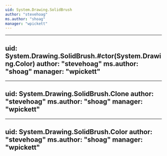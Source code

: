 ```yaml
---
uid: System.Drawing.SolidBrush
author: "stevehoag"
ms.author: "shoag"
manager: "wpickett"
---
```


---
uid: System.Drawing.SolidBrush.#ctor(System.Drawing.Color)
author: "stevehoag"
ms.author: "shoag"
manager: "wpickett"
---

---
uid: System.Drawing.SolidBrush.Clone
author: "stevehoag"
ms.author: "shoag"
manager: "wpickett"
---

---
uid: System.Drawing.SolidBrush.Color
author: "stevehoag"
ms.author: "shoag"
manager: "wpickett"
---
